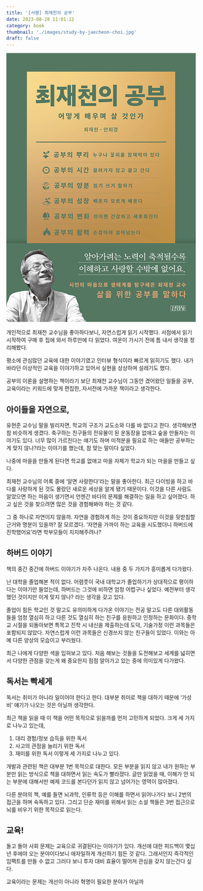 ```yaml
---
title: '[서평] 최재천의 공부'
date: 2023-08-28 11:01:12
category: book
thumbnail: './images/study-by-jaecheon-choi.jpg'
draft: false
---
```


![study-by-jaecheon-choi](./images/study-by-jaecheon-choi.jpg)

개인적으로 최재천 교수님을 좋아하다보니, 자연스럽게 읽기 시작했다. 서점에서 읽기 시작하여 구매 후 집에 와서 하루만에 다 읽었다. 여운이 가시기 전에 틈 내서 생각을 정리해봤다.

평소에 관심많던 교육에 대한 이야기였고 인터뷰 형식이라 빠르게 읽히기도 했다. 내가 바라던 이상적인 교육을 이야기하고 있어서 실현을 상상하며 설레기도 했다.

공부의 이론을 설명하는 책이라기 보단 최재천 교수님이 그동안 겼어왔던 일들을 공부, 교육이라는 키워드에 맞게 편집한, 자서전에 가까운 책이라고 생각한다.

## 아이들을 자연으로,

유현준 교수님 말을 빌리자면, 학교의 구조가 교도소와 다를 바 없다고 한다. 생각해보면 참 비슷하게 생겼다. 축구하는 친구들의 전유물이 된 운동장을 없애고 숲을 만들자는 이야기도 있다. 너무 많이 가르친다는 얘기도 하며 미적분을 필요로 하는 애들만 공부하는게 맞지 않나?라는 이야기를 했는데, 참 맞는 말이다 싶었다.

나중에 마을을 만들게 된다면 학교를 없애고 마을 자체가 학교가 되는 마을을 만들고 싶다.

최재천 교수님의 어록 중에 ‘알면 사랑한다’라는 말을 좋아한다. 최근 다이빙을 하고 바다를 사랑하게 된 것도 몰랐던 새로운 세상을 알게 됐기 때문이다. 이것을 다른 사람도 알았으면 하는 마음이 생기면서 언젠간 바다의 문제를 해결하는 일을 하고 싶어졌다. 하고 싶은 것을 찾으려면 많은 것을 경험해봐야 하는 것 같다.

그 중 하나로 자연이지 않을까. 자연을 경험하게 하는 것이 중요하지만 이것을 뒷받침할 근거와 명분이 있을까? 잘 모르겠다. ‘자연을 가까이 하는 교육을 시도했더니 하버드에 진학했어요’라면 학부모들이 지지해주려나?

## 하버드 이야기

책의 중간 중간에 하버드 이야기가 자주 나온다. 내용 중 두 가지가 흥미롭게 다가왔다.

난 대학을 졸업해본 적이 없다. 어렴풋이 국내 대학교가 졸업하기가 상대적으로 평이하다는 이야기만 들었는데, 하버드는 그것에 비하면 엄청 어렵구나 싶었다. 예전부터 생각했던 것이지만 이게 맞지 않나? 라는 생각을 갖고 있다.

졸업이 힘든 학교인 것 말고도 유의미하게 다가온 이야기는 전공 말고도 다른 대외활동들을 엄청 열심히 하고 다른 것도 열심히 하는 친구를 응원하고 인정하는 문화이다. 중학교 시절을 되돌아보면 특목고 진학 시 내신을 제출하는데 도덕, 기술가정 이런 과목들은 포함되지 않았다. 자연스럽게 이런 과목들은 신경쓰지 않는 친구들이 있었다. 이와는 아예 다른 양상의 모습이고 부러웠다.

최근 나에게 다양한 색을 입혀보고 있다. 처음 해보는 것들을 도전해보고 세계를 넓히면서 다양한 관점을 갖는게 왜 중요한지 점점 알아가고 있는 중에 의미있게 다가왔다.

## 독서는 빡세게

독서는 취미가 아니라 일이어야 한다고 한다. 대부분 취미로 책을 대하기 때문에 ‘가성비’ 얘기가 나오는 것은 아닐까 생각한다.

최근 책을 읽을 때 이 책을 어떤 목적으로 읽을까를 먼저 고민하게 되었다. 크게 세 가지로 나누고 있는데,

1. 대리 경험/정보 습득을 위한 독서
2. 사고의 관점을 늘리기 위한 독서
3. 재미를 위한 독서
   이렇게 세 가지로 나누고 있다.

개발과 관련된 책은 대부분 1번 목적으로 대한다. 모든 부분을 읽지 않고 내가 원하는 부분만 읽는 방식으로 책을 대하면서 읽는 속도가 빨라졌다. 글만 읽었을 때, 이해가 안 되는 부분에 대해서만 예제 코드를 본다던가 읽지 않고 넘어가는 영역이 많아졌다.

다른 분야의 책, 예를 들면 뇌과학, 인류학 등은 이해를 하면서 읽어나가다 보니 2번의 접근을 하며 숙독하고 있다. 그리고 단순 재미를 위해서 읽는 소설 책들은 3번 접근으로 뇌를 비우기 위한 목적으로 읽는다.

## 교육!

돌고 돌아 사회 문제는 교육으로 귀결된다는 이야기가 있다. 개선애 대한 피드백이 몇십년 후에야 오는 분야이다보니 애자일하게 개선하기 힘든 것 같다. 그래서인지 즉각적인 임팩트를 만들 수 없고 그러다 보니 투자 대비 효율이 떨어져 관심을 갖지 않는건다 싶다.

교육이라는 문제는 개선이 아니라 혁명이 필요한 분야가 아닐까
